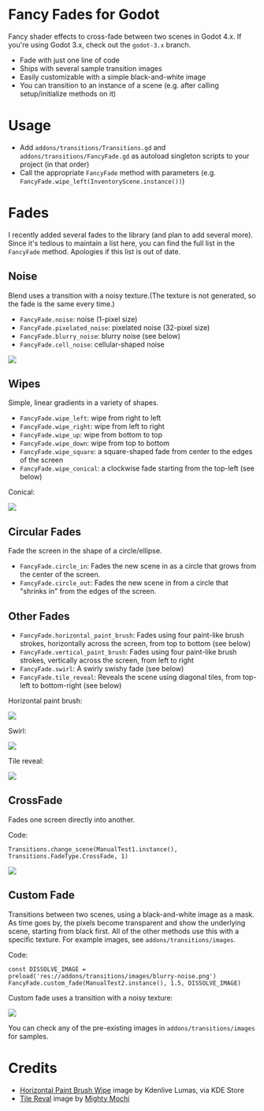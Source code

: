 # Fancy Fades for Godot

Fancy shader effects to cross-fade between two scenes in Godot 4.x. If you're using Godot 3.x, check out the `godot-3.x` branch.

- Fade with just one line of code
- Ships with several sample transition images
- Easily customizable with a simple black-and-white image
- You can transition to an instance of a scene (e.g. after calling setup/initialize methods on it)

# Usage

- Add `addons/transitions/Transitions.gd` and `addons/transitions/FancyFade.gd` as autoload singleton scripts to your project (in that order)
- Call the appropriate `FancyFade` method with parameters (e.g. `FancyFade.wipe_left(InventoryScene.instance())`)

# Fades

I recently added several fades to the library (and plan to add several more). Since it's tedious to maintain a list here, you can find the full list in the `FancyFade` method. Apologies if this list is out of date.

## Noise

Blend uses a transition with a noisy texture.(The texture is not generated, so the fade is the same every time.)

- `FancyFade.noise`: noise (1-pixel size)
- `FancyFade.pixelated_noise`: pixelated noise (32-pixel size)
- `FancyFade.blurry_noise`: blurry noise (see below)
- `FancyFade.cell_noise`: cellular-shaped noise

![](previews/blend-noise.gif)

## Wipes

Simple, linear gradients in a variety of shapes.

- `FancyFade.wipe_left`: wipe from right to left
- `FancyFade.wipe_right`: wipe from left to right
- `FancyFade.wipe_up`: wipe from bottom to top
- `FancyFade.wipe_down`: wipe from top to bottom
- `FancyFade.wipe_square`: a square-shaped fade from center to the edges of the screen
- `FancyFade.wipe_conical`: a clockwise fade starting from the top-left (see below)

Conical:

![](previews/blend-conical.gif)

## Circular Fades

Fade the screen in the shape of a circle/ellipse.

- `FancyFade.circle_in`: Fades the new scene in as a circle that grows from the center of the screen.
- `FancyFade.circle_out`: Fades the new scene in from a circle that "shrinks in" from the edges of the screen.

## Other Fades

- `FancyFade.horizontal_paint_brush`: Fades using four paint-like brush strokes, horizontally across the screen, from top to bottom (see below)
- `FancyFade.vertical_paint_brush`: Fades using four paint-like brush strokes, vertically across the screen, from left to right
- `FancyFade.swirl`: A swirly swishy fade (see below)
- `FancyFade.tile_reveal`: Reveals the scene using diagonal tiles, from top-left to bottom-right (see below)

Horizontal paint brush:

![](previews/brush-fade.gif)

Swirl:

![](previews/swirl.gif)

Tile reveal:

![](previews/tile-reveal.gif)

## CrossFade

Fades one screen directly into another.

Code:

```gdscript
Transitions.change_scene(ManualTest1.instance(), Transitions.FadeType.CrossFade, 1)
```

![](previews/crossfade.gif)

## Custom Fade

Transitions between two scenes, using a black-and-white image as a mask. As time goes by, the pixels become transparent and show the underlying scene, starting from black first. All of the other methods use this with a specific texture. For example images, see `addons/transitions/images`.

Code:

```gdscript
const DISSOLVE_IMAGE = preload('res://addons/transitions/images/blurry-noise.png')
FancyFade.custom_fade(ManualTest2.instance(), 1.5, DISSOLVE_IMAGE)
```

Custom fade uses a transition with a noisy texture:

![](previews/blend-noise.gif)

You can check any of the pre-existing images in `addons/transitions/images` for samples.

# Credits

- [Horizontal Paint Brush Wipe](https://store.kde.org/p/1675120) image by Kdenlive Lumas, via KDE Store
- [Tile Reval](https://raw.githubusercontent.com/mightymochi/Godot-3-Masking-Methods/main/Assets/tile_reveal.png) image by [Mighty Mochi](https://github.com/mightymochi)
